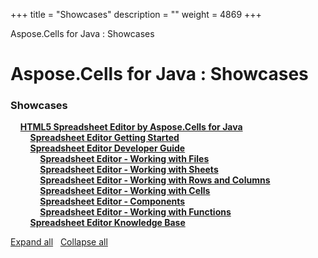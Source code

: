 +++
title = "Showcases" 
description = "" 
weight = 4869 
+++

Aspose.Cells for Java : Showcases  

# Aspose.Cells for Java : Showcases


### Showcases

&nbsp;&nbsp;&nbsp;&nbsp;[**HTML5 Spreadsheet Editor by Aspose.Cells for Java**](https://docs2.aspose.com/cells/java/showcases/html5spreadsheeteditorbyasposecellsforjava/)    
&nbsp;&nbsp;&nbsp;&nbsp;&nbsp;&nbsp;&nbsp;&nbsp;[**Spreadsheet Editor Getting Started**](https://docs2.aspose.com/cells/java/showcases/html5spreadsheeteditorbyasposecellsforjava/spreadsheet+editor+getting+started)    
&nbsp;&nbsp;&nbsp;&nbsp;&nbsp;&nbsp;&nbsp;&nbsp;[**Spreadsheet Editor Developer Guide**](https://docs2.aspose.com/cells/java/showcases/html5spreadsheeteditorbyasposecellsforjava/spreadsheeteditordeveloperguide/)    
&nbsp;&nbsp;&nbsp;&nbsp;&nbsp;&nbsp;&nbsp;&nbsp;&nbsp;&nbsp;&nbsp;&nbsp;[**Spreadsheet Editor - Working with Files**](https://docs2.aspose.com/cells/java/showcases/html5spreadsheeteditorbyasposecellsforjava/spreadsheeteditordeveloperguide/spreadsheet+editor+-+working+with+files)    
&nbsp;&nbsp;&nbsp;&nbsp;&nbsp;&nbsp;&nbsp;&nbsp;&nbsp;&nbsp;&nbsp;&nbsp;[**Spreadsheet Editor - Working with Sheets**](https://docs2.aspose.com/cells/java/showcases/html5spreadsheeteditorbyasposecellsforjava/spreadsheeteditordeveloperguide/spreadsheet+editor+-+working+with+sheets)    
&nbsp;&nbsp;&nbsp;&nbsp;&nbsp;&nbsp;&nbsp;&nbsp;&nbsp;&nbsp;&nbsp;&nbsp;[**Spreadsheet Editor - Working with Rows and Columns**](https://docs2.aspose.com/cells/java/showcases/html5spreadsheeteditorbyasposecellsforjava/spreadsheeteditordeveloperguide/spreadsheet+editor+-+working+with+rows+and+columns)    
&nbsp;&nbsp;&nbsp;&nbsp;&nbsp;&nbsp;&nbsp;&nbsp;&nbsp;&nbsp;&nbsp;&nbsp;[**Spreadsheet Editor - Working with Cells**](https://docs2.aspose.com/cells/java/showcases/html5spreadsheeteditorbyasposecellsforjava/spreadsheeteditordeveloperguide/spreadsheet+editor+-+working+with+cells)    
&nbsp;&nbsp;&nbsp;&nbsp;&nbsp;&nbsp;&nbsp;&nbsp;&nbsp;&nbsp;&nbsp;&nbsp;[**Spreadsheet Editor - Components**](https://docs2.aspose.com/cells/java/showcases/html5spreadsheeteditorbyasposecellsforjava/spreadsheeteditordeveloperguide/spreadsheet+editor+-+components)    
&nbsp;&nbsp;&nbsp;&nbsp;&nbsp;&nbsp;&nbsp;&nbsp;&nbsp;&nbsp;&nbsp;&nbsp;[**Spreadsheet Editor - Working with Functions**](https://docs2.aspose.com/cells/java/showcases/html5spreadsheeteditorbyasposecellsforjava/spreadsheeteditordeveloperguide/spreadsheet+editor+-+working+with+functions)    
&nbsp;&nbsp;&nbsp;&nbsp;&nbsp;&nbsp;&nbsp;&nbsp;[**Spreadsheet Editor Knowledge Base**](https://docs2.aspose.com/cells/java/showcases/html5spreadsheeteditorbyasposecellsforjava/spreadsheet+editor+knowledge+base)    

[Expand all](#)   [Collapse all](#)

           

